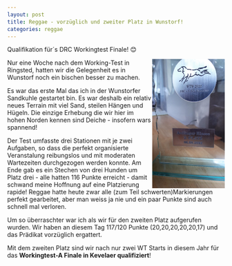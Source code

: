 ```yaml
---
layout: post
title: Reggae - vorzüglich und zweiter Platz in Wunstorf!
categories: reggae
---
```


Qualifikation für´s DRC Workingtest Finale! &#128522;


<img align="right" src="/assets/reggae-pokal-wunstorf.jpeg" height="300">
Nur eine Woche nach dem Working-Test in Ringsted, hatten wir die Gelegenheit es in Wunstorf noch ein bischen besser zu machen. 

Es war das erste Mal das ich in der Wunstorfer Sandkuhle gestartet bin. Es war deshalb ein relativ neues Terrain mit viel Sand, steilen Hängen und Hügeln. Die einzige Erhebung die wir hier im hohen Norden kennen sind Deiche - insofern wars spannend!
 
Der Test umfasste drei Stationen mit je zwei Aufgaben, so dass die perfekt organisierte Veranstalung reibungslos und mit moderaten Wartezeiten durchgezogen werden konnte. Am Ende gab es ein Stechen von drei Hunden um Platz drei - alle hatten 116 Punkte erreicht - damit schwand meine Hoffnung auf eine Platzierung rapide! Reggae hatte heute zwar alle (zum Teil schwerten)Markierungen perfekt gearbeitet, aber man weiss ja nie und ein paar Punkte sind auch schnell mal verloren. 

Um so überraschter war ich als wir für den zweiten Platz aufgerufen wurden. Wir haben an diesem Tag 117/120 Punkte (20,20,20,20,20,17) und das Prädikat vorzüglich ergattert.

Mit dem zweiten Platz sind wir nach nur zwei WT Starts in diesem Jahr für das **Workingtest-A Finale in Kevelaer qualifiziert**!

<i class="fa-brands fa-blogger"></i>
